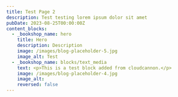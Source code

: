 ```yaml
---
title: Test Page 2
description: Test testing lorem ipsum dolor sit amet
pubDate: 2023-08-25T00:00:00Z
content_blocks:
  - _bookshop_name: hero
    title: Hero
    description: Description
    image: /images/blog-placeholder-5.jpg
    image_alt: Test
  - _bookshop_name: blocks/text_media
    text: <p>This is a test block added from cloudcannon.</p>
    image: /images/blog-placeholder-4.jpg
    image_alt:
    reversed: false
---
```

